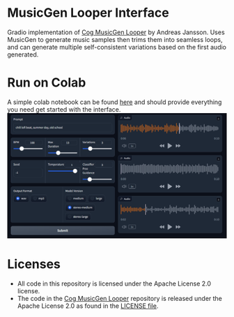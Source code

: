 # MusicGen Looper Interface
Gradio implementation of [Cog MusicGen Looper](https://github.com/andreasjansson/cog-musicgen-looper) by Andreas Jansson. Uses MusicGen to generate music samples then trims them into seamless loops, and can generate multiple self-consistent variations based on the first audio generated.

# Run on Colab
A simple colab notebook can be found [here](https://colab.research.google.com/drive/1cGaPjpETt0eBr1RPXhu3SvWoh1AaZN-I?usp=sharing) and should provide everything you need get started with the interface.
![alt text](https://github.com/sebastienlarivee/musicgen-looper-interface/blob/main/interface%20screenshot.png)

# Licenses
* All code in this repository is licensed under the Apache License 2.0 license.
* The code in the [Cog MusicGen Looper](https://github.com/andreasjansson/cog-musicgen-looper) repository is released under the Apache License 2.0 as found in the [LICENSE file](https://github.com/andreasjansson/cog-musicgen-looper/blob/main/LICENSE).
